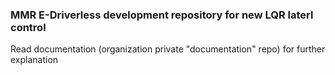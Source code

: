 ### MMR E-Driverless development repository for new LQR laterl control

Read documentation (organization private "documentation" repo) for further explanation
